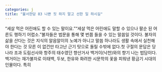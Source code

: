 ```yaml
---
categories: j
title: "불서한담 83 나쁜 짓 하지 말고 선한 일 하시길"
---
```

“세살 먹은 어린애도 할 수 있는 말이요.”“세살 먹은 어린애도 말할 수 있으나 팔순 된 어른도 행하기 어렵소.”불자들은 법문을 통해 몇 번쯤 들을 수 있는 말씀일 것이다. 불자의 삶을 산다는 것은 지식의 알음알이의 노예가 아니고 말씀 하나라도 생활 속에서 실천해야 한다는 것 모른 이 없건만 타고난 근기 탓으로 돌릴 수밖에 없다.첫 구절의 문답은 당나라 조과 도림선사와 항주의 태수였던 향산거사 백거이(낙천)와의 향기 나는 법담이다. 백거이는 재가불자로 이태백, 두보, 한유와 화려한 시문학의 꽃을 피워낸 황금기 시대의 인물이다. 특히